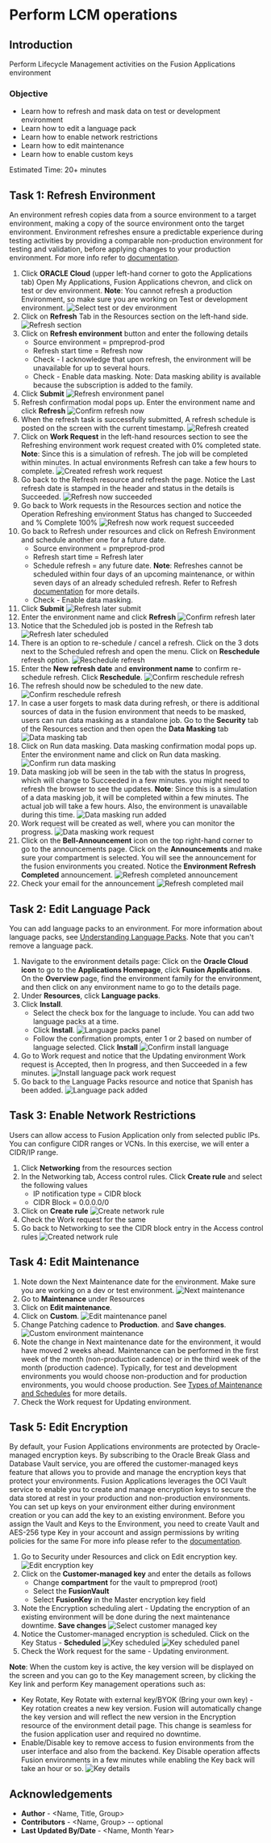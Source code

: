 # Perform LCM operations

## Introduction

Perform Lifecycle Management activities on the Fusion Applications environment

### Objective
* Learn how to refresh and mask data on test or development environment
* Learn how to edit a language pack
* Learn how to enable network restrictions
* Learn how to edit maintenance
* Learn how to enable custom keys

Estimated Time: 20+ minutes

## Task 1: Refresh Environment
An environment refresh copies data from a source environment to a target environment, making a copy of the source environment onto the target environment. Environment refreshes ensure a predictable experience during testing activities by providing a comparable non-production environment for testing and validation, before applying changes to your production environment. For more info refer to [documentation](https://docs.oracle.com/en-us/iaas/Content/fusion-applications/refresh-environment.htm).

1. Click **ORACLE Cloud** (upper left-hand corner to goto the Applications tab) Open My Applications, Fusion Applications chevron, and click on test or dev environment. **Note**: You cannot refresh a production Environment, so make sure you are working on Test or development environment.
![Select test or dev environment](images/task1/select-test-dev-env.png)
2. Click on **Refresh** Tab in the Resources section on the left-hand side.
![Refresh section](images/task1/refresh-section.png)
3. Click on **Refresh environment** button and enter the following details
    - Source environment = pmpreprod-prod
    - Refresh start time = Refresh now
    - Check - I acknowledge that upon refresh, the environment will be unavailable for up to several hours.
    - Check - Enable data masking. Note: Data masking ability is available because the subscription is added to the family.
4. Click **Submit**
![Refresh environment panel](images/task1/refresh-env-panel.png)
5. Refresh confirmation modal pops up. Enter the environment name and click **Refresh**
![Confirm refresh now](images/task1/refresh-confirm.png)
6. When the refresh task is successfully submitted, A refresh schedule is posted on the screen with the current timestamp.
![Refresh created](images/task1/created-refresh.png)
7. Click on **Work Request** in the left-hand resources section to see the Refreshing environment work request created with 0% completed state. **Note**: Since this is a simulation of refresh. The job will be completed within minutes. In actual environments Refresh can take a few hours to complete.
![Created refresh work request](images/task1/refresh-work-request.png)
8. Go back to the Refresh resource and refresh the page. Notice the Last refresh date is stamped in the header and status in the details is Succeeded.
![Refresh now succeeded](images/task1/refresh-succeeded.png)
9. Go back to Work requests in the Resources section and notice the Operation Refreshing environment Status has changed to Succeeded and % Complete 100%
![Refresh now work request succeeded](images/task1/refresh-wr-succeeded.png)
10. Go back to Refresh under resources and click on Refresh Environment and schedule another one for a future date.
    - Source environment = pmpreprod-prod
    - Refresh start time = Refresh later
    - Schedule refresh = any future date. **Note**: Refreshes cannot be scheduled within four days of an upcoming maintenance, or within seven days of an already scheduled refresh. Refer to Refresh [documentation](https://docs.oracle.com/en-us/iaas/Content/fusion-applications/refresh-environment.htm#refresh-reqs-lims) for more details.
    - Check - Enable data masking.
11. Click **Submit**
![Refresh later submit](images/task1/refresh-later-submit.png)
12. Enter the environment name and click **Refresh**
![Confirm refresh later](images/task1/refresh-confirm.png)
13. Notice that the Scheduled job is posted in the Refresh tab
![Refresh later scheduled](images/task1/refresh-later-scheduled.png)
14. There is an option to re-schedule / cancel a refresh. Click on the 3 dots next to the Scheduled refresh and open the menu. Click on **Reschedule** refresh option.
![Reschedule refresh](images/task1/reschedule-refresh-option.png)
15. Enter the **New refresh date** and **environment name** to confirm re-schedule refresh. Click **Reschedule**.
![Confirm reschedule refresh](images/task1/confirm-reschedule-refresh.png)
16. The refresh should now be scheduled to the new date.
![Confirm reschedule refresh](images/task1/rescheduled-refresh.png)
17. In case a user forgets to mask data during refresh, or there is additional sources of data in the fusion environment that needs to be masked, users can run data masking as a standalone job. Go to the **Security** tab of the Resources section and then open the **Data Masking** tab
![Data masking tab](images/task1/data-masking-tab.png)
18. Click on Run data masking. Data masking confirmation modal pops up. Enter the environment name and click on Run data masking.
![Confirm run data masking](images/task1/run-data-masking.png)
19. Data masking job will be seen in the tab with the status In progress, which will change to Succeeded in a few minutes. you might need to refresh the browser to see the updates. **Note**: Since this is a simulation of a data masking job, it will be completed within a few minutes. The actual job will take a few hours. Also, the environment is unavailable during this time.
![Data masking run added](images/task1/data-masking-added.png)
20. Work request will be created as well, where you can monitor the progress.
![Data masking work request](images/task1/data-masking-work-request.png)
21. Click on the **Bell-Announcement** icon on the top right-hand corner to go to the announcements page. Click on the **Announcements** and make sure your compartment is selected. You will see the announcement for the fusion environments you created. Notice the **Environment Refresh Completed** announcement.
![Refresh completed announcement](images/task1/env-refresh-completed-announcement.png)
22. Check your email for the announcement
![Refresh completed mail](images/task1/refresh-completed-email.png)

## Task 2: Edit Language Pack
You can add language packs to an environment. For more information about language packs, see [Understanding Language Packs](https://docs.oracle.com/en-us/iaas/Content/fusion-applications/plan-environment.htm#about-language-packs). Note that you can't remove a language pack.

1. Navigate to the environment details page: Click on the **Oracle Cloud icon** to go to the **Applications Homepage**, click **Fusion Applications**. On the **Overview** page, find the environment family for the environment, and then click on any environment name to go to the details page.
2. Under **Resources**, click **Language packs**.
3. Click **Install**.
    - Select the check box for the language to include. You can add two language packs at a time.
    - Click **Install**.
    ![Language packs panel](images/task2/language-packs-panel.png)
    - Follow the confirmation prompts, enter 1 or 2 based on number of language selected. Click **Install**
    ![Confirm install language](images/task2/confirm-install-language.png)
4. Go to Work request and notice that the Updating environment Work request is Accepted, then In progress, and then Succeeded in a few minutes.
![Install language pack work request](images/task2/language-pack-work-request.png)
5. Go back to the Language Packs resource and notice that Spanish has been added.
![Language pack added](images/task2/added-language-pack.png)


## Task 3: Enable Network Restrictions
Users can allow access to Fusion Application only from selected public IPs. You can configure CIDR ranges or VCNs. In this exercise, we will enter a CIDR/IP range.

1. Click **Networking** from the resources section
2. In the Networking tab, Access control rules. Click **Create rule** and select the following values
    - IP notification type = CIDR block
    - CIDR Block = 0.0.0.0/0
3. Click on **Create rule**
![Create network rule](images/task3/create-network-rule.png)
4. Check the Work request for the same
5. Go back to Networking to see the CIDR block entry in the Access control rules
![Created network rule](images/task3/created-network-rule.png)

## Task 4: Edit Maintenance
1. Note down the Next Maintenance date for the environment. Make sure you are working on a dev or test environment.
![Next maintenance](images/task4/next-maintenance.png)
2. Go to **Maintenance** under Resources
3. Click on **Edit maintenance**.
4. Click on **Custom**.
![Edit maintenance panel](images/task4/edit-env-maintenance-panel.png)
5. Change Patching cadence to **Production**. and **Save changes**.
![Custom environment maintenance](images/task4/select-custom-maintenance.png)
6. Note the change in Next maintenance date for the environment, it would have moved 2 weeks ahead. Maintenance can be performed in the first week of the month (non-production cadence) or in the third week of the month (production cadence). Typically, for test and development environments you would choose non-production and for production environments, you would choose production. See [Types of Maintenance and Schedules](https://docs.oracle.com/en-us/iaas/Content/fusion-applications/plan-environment-family.htm#maint-types) for more details.
7. Check the Work request for Updating environment.

## Task 5: Edit Encryption
By default, your Fusion Applications environments are protected by Oracle-managed encryption keys. By subscribing to the Oracle Break Glass and Database Vault service, you are offered the customer-managed keys feature that allows you to provide and manage the encryption keys that protect your environments. Fusion Applications leverages the OCI Vault service to enable you to create and manage encryption keys to secure the data stored at rest in your production and non-production environments. You can set up keys on your environment either during environment creation or you can add the key to an existing environment. Before you assign the Vault and Keys to the Environment, you need to create Vault and AES-256 type Key in your account and assign permissions by writing policies for the same For more info please refer to the [documentation](https://docs.oracle.com/en-us/iaas/Content/fusion-applications/manage-security-key-management.htm).

1. Go to Security under Resources and click on Edit encryption key.
![Edit encryption key](images/task5/edit-encryption-key.png)
2. Click on the **Customer-managed key** and enter the details as follows
    - Change **compartment** for the vault to pmpreprod (root)
    - Select the **FusionVault** 
    - Select **FusionKey** in the Master encryption key field
3. Note the Encryption scheduling alert - Updating the encryption of an existing environment will be done during the next maintenance downtime. **Save changes**
![Select customer managed key](images/task5/customer-managed-key.png)
4. Notice the Customer-managed encryption is scheduled. Click on the Key Status - **Scheduled**
![Key scheduled](images/task5/customer-managed-key-scheduled.png)
![Key scheduled panel](images/task5/scheduled-encryption-panel.png)
5. Check the Work request for the same - Updating environment.

**Note**: When the custom key is active, the key version will be displayed on the screen and you can go to the Key management screen, by clicking the Key link and perform Key management operations such as:
- Key Rotate, Key Rotate with external key/BYOK (Bring your own key) - Key rotation creates a new key version. Fusion will automatically change the key version and will reflect the new version in the Encryption resource of the environment detail page. This change is seamless for the fusion application user and required no downtime.
- Enable/Disable key to remove access to fusion environments from the user interface and also from the backend. Key Disable operation affects Fusion environments in a few minutes while enabling the Key back will take an hour or so.
![Key details](images/task5/vault-key-details.png)

## Acknowledgements
* **Author** - <Name, Title, Group>
* **Contributors** -  <Name, Group> -- optional
* **Last Updated By/Date** - <Name, Month Year>
